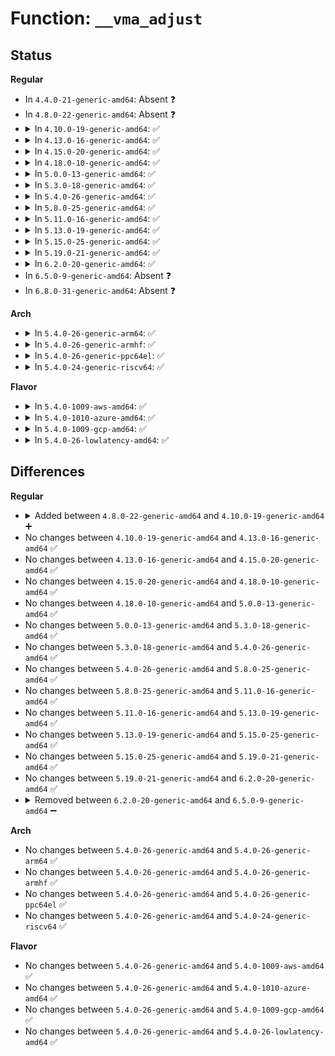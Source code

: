# Function: <code>__vma_adjust</code>

## Status
<b>Regular</b>
<ul>
<li>
In <code>4.4.0-21-generic-amd64</code>: Absent ❓
</li>
<li>
In <code>4.8.0-22-generic-amd64</code>: Absent ❓
</li>
<li>
<details>
<summary>In <code>4.10.0-19-generic-amd64</code>: ✅</summary>

```c
int __vma_adjust(struct vm_area_struct * vma, long unsigned int start, long unsigned int end, long unsigned int pgoff, struct vm_area_struct * insert, struct vm_area_struct * expand)
```

```json
{
  "name": "__vma_adjust",
  "collision_type": "Unique Global",
  "inline_type": "No",
  "funcs": [
    {
      "addr": 18446744071580879312,
      "name": "__vma_adjust",
      "external": true,
      "loc": "mm/mmap.c:664",
      "file": "mm/mmap.c",
      "inline": "seen, unknown",
      "caller_inline": [],
      "caller_func": [
        "mm/mmap.c:vma_merge",
        "mm/mmap.c:vma_merge",
        "mm/mmap.c:vma_merge",
        "mm/mmap.c:vma_merge",
        "mm/mremap.c:SyS_mremap",
        "fs/exec.c:shift_arg_pages",
        "fs/exec.c:shift_arg_pages"
      ]
    }
  ],
  "symbols": [
    {
      "addr": 18446744071580879312,
      "name": "__vma_adjust",
      "section": ".text",
      "bind": "STB_GLOBAL",
      "size": 2162
    }
  ]
}
```
</details>
</li>
<li>
<details>
<summary>In <code>4.13.0-16-generic-amd64</code>: ✅</summary>

```c
int __vma_adjust(struct vm_area_struct * vma, long unsigned int start, long unsigned int end, long unsigned int pgoff, struct vm_area_struct * insert, struct vm_area_struct * expand)
```

```json
{
  "name": "__vma_adjust",
  "collision_type": "Unique Global",
  "inline_type": "No",
  "funcs": [
    {
      "addr": 18446744071580923984,
      "name": "__vma_adjust",
      "external": true,
      "loc": "mm/mmap.c:680",
      "file": "mm/mmap.c",
      "inline": "seen, unknown",
      "caller_inline": [],
      "caller_func": [
        "mm/mmap.c:__split_vma",
        "mm/mmap.c:__split_vma",
        "mm/mmap.c:vma_merge",
        "mm/mmap.c:vma_merge",
        "mm/mmap.c:vma_merge",
        "mm/mmap.c:vma_merge",
        "mm/mremap.c:SyS_mremap",
        "fs/exec.c:shift_arg_pages",
        "fs/exec.c:shift_arg_pages"
      ]
    }
  ],
  "symbols": [
    {
      "addr": 18446744071580923984,
      "name": "__vma_adjust",
      "section": ".text",
      "bind": "STB_GLOBAL",
      "size": 2097
    }
  ]
}
```
</details>
</li>
<li>
<details>
<summary>In <code>4.15.0-20-generic-amd64</code>: ✅</summary>

```c
int __vma_adjust(struct vm_area_struct * vma, long unsigned int start, long unsigned int end, long unsigned int pgoff, struct vm_area_struct * insert, struct vm_area_struct * expand)
```

```json
{
  "name": "__vma_adjust",
  "collision_type": "Unique Global",
  "inline_type": "No",
  "funcs": [
    {
      "addr": 18446744071581023632,
      "name": "__vma_adjust",
      "external": true,
      "loc": "mm/mmap.c:681",
      "file": "mm/mmap.c",
      "inline": "seen, unknown",
      "caller_inline": [],
      "caller_func": [
        "mm/mmap.c:vma_merge",
        "mm/mmap.c:vma_merge",
        "mm/mmap.c:vma_merge",
        "mm/mmap.c:vma_merge",
        "mm/mremap.c:SyS_mremap",
        "fs/exec.c:shift_arg_pages",
        "fs/exec.c:shift_arg_pages"
      ]
    }
  ],
  "symbols": [
    {
      "addr": 18446744071581023632,
      "name": "__vma_adjust",
      "section": ".text",
      "bind": "STB_GLOBAL",
      "size": 2097
    }
  ]
}
```
</details>
</li>
<li>
<details>
<summary>In <code>4.18.0-10-generic-amd64</code>: ✅</summary>

```c
int __vma_adjust(struct vm_area_struct * vma, long unsigned int start, long unsigned int end, long unsigned int pgoff, struct vm_area_struct * insert, struct vm_area_struct * expand)
```

```json
{
  "name": "__vma_adjust",
  "collision_type": "Unique Global",
  "inline_type": "No",
  "funcs": [
    {
      "addr": 18446744071581158576,
      "name": "__vma_adjust",
      "external": true,
      "loc": "mm/mmap.c:690",
      "file": "mm/mmap.c",
      "inline": "seen, unknown",
      "caller_inline": [],
      "caller_func": [
        "mm/mmap.c:__split_vma",
        "mm/mmap.c:__split_vma",
        "mm/mmap.c:vma_merge",
        "mm/mmap.c:vma_merge",
        "mm/mmap.c:vma_merge",
        "mm/mmap.c:vma_merge",
        "mm/mremap.c:__ia32_sys_mremap",
        "mm/mremap.c:__x64_sys_mremap",
        "fs/exec.c:shift_arg_pages",
        "fs/exec.c:shift_arg_pages"
      ]
    }
  ],
  "symbols": [
    {
      "addr": 18446744071581158576,
      "name": "__vma_adjust",
      "section": ".text",
      "bind": "STB_GLOBAL",
      "size": 1993
    }
  ]
}
```
</details>
</li>
<li>
<details>
<summary>In <code>5.0.0-13-generic-amd64</code>: ✅</summary>

```c
int __vma_adjust(struct vm_area_struct * vma, long unsigned int start, long unsigned int end, long unsigned int pgoff, struct vm_area_struct * insert, struct vm_area_struct * expand)
```

```json
{
  "name": "__vma_adjust",
  "collision_type": "Unique Global",
  "inline_type": "No",
  "funcs": [
    {
      "addr": 18446744071581238320,
      "name": "__vma_adjust",
      "external": true,
      "loc": "mm/mmap.c:714",
      "file": "mm/mmap.c",
      "inline": "seen, unknown",
      "caller_inline": [],
      "caller_func": [
        "mm/mmap.c:__split_vma",
        "mm/mmap.c:__split_vma",
        "mm/mmap.c:vma_merge",
        "mm/mmap.c:vma_merge",
        "mm/mmap.c:vma_merge",
        "mm/mmap.c:vma_merge",
        "mm/mremap.c:__ia32_sys_mremap",
        "mm/mremap.c:__x64_sys_mremap",
        "fs/exec.c:shift_arg_pages",
        "fs/exec.c:shift_arg_pages"
      ]
    }
  ],
  "symbols": [
    {
      "addr": 18446744071581238320,
      "name": "__vma_adjust",
      "section": ".text",
      "bind": "STB_GLOBAL",
      "size": 1993
    }
  ]
}
```
</details>
</li>
<li>
<details>
<summary>In <code>5.3.0-18-generic-amd64</code>: ✅</summary>

```c
int __vma_adjust(struct vm_area_struct * vma, long unsigned int start, long unsigned int end, long unsigned int pgoff, struct vm_area_struct * insert, struct vm_area_struct * expand)
```

```json
{
  "name": "__vma_adjust",
  "collision_type": "Unique Global",
  "inline_type": "No",
  "funcs": [
    {
      "addr": 18446744071581312640,
      "name": "__vma_adjust",
      "external": true,
      "loc": "mm/mmap.c:716",
      "file": "mm/mmap.c",
      "inline": "seen, unknown",
      "caller_inline": [],
      "caller_func": [
        "mm/mmap.c:__split_vma",
        "mm/mmap.c:__split_vma",
        "mm/mmap.c:vma_merge",
        "mm/mmap.c:vma_merge",
        "mm/mmap.c:vma_merge",
        "mm/mmap.c:vma_merge",
        "mm/mremap.c:__ia32_sys_mremap",
        "mm/mremap.c:__x64_sys_mremap",
        "fs/exec.c:shift_arg_pages",
        "fs/exec.c:shift_arg_pages"
      ]
    }
  ],
  "symbols": [
    {
      "addr": 18446744071581312640,
      "name": "__vma_adjust",
      "section": ".text",
      "bind": "STB_GLOBAL",
      "size": 2065
    }
  ]
}
```
</details>
</li>
<li>
<details>
<summary>In <code>5.4.0-26-generic-amd64</code>: ✅</summary>

```c
int __vma_adjust(struct vm_area_struct * vma, long unsigned int start, long unsigned int end, long unsigned int pgoff, struct vm_area_struct * insert, struct vm_area_struct * expand)
```

```json
{
  "name": "__vma_adjust",
  "collision_type": "Unique Global",
  "inline_type": "No",
  "funcs": [
    {
      "addr": 18446744071581371488,
      "name": "__vma_adjust",
      "external": true,
      "loc": "mm/mmap.c:717",
      "file": "mm/mmap.c",
      "inline": "seen, unknown",
      "caller_inline": [],
      "caller_func": [
        "mm/mmap.c:__split_vma",
        "mm/mmap.c:__split_vma",
        "mm/mmap.c:vma_merge",
        "mm/mmap.c:vma_merge",
        "mm/mmap.c:vma_merge",
        "mm/mmap.c:vma_merge",
        "mm/mremap.c:__ia32_sys_mremap",
        "mm/mremap.c:__x64_sys_mremap",
        "fs/exec.c:shift_arg_pages",
        "fs/exec.c:shift_arg_pages"
      ]
    }
  ],
  "symbols": [
    {
      "addr": 18446744071581371488,
      "name": "__vma_adjust",
      "section": ".text",
      "bind": "STB_GLOBAL",
      "size": 2362
    }
  ]
}
```
</details>
</li>
<li>
<details>
<summary>In <code>5.8.0-25-generic-amd64</code>: ✅</summary>

```c
int __vma_adjust(struct vm_area_struct * vma, long unsigned int start, long unsigned int end, long unsigned int pgoff, struct vm_area_struct * insert, struct vm_area_struct * expand)
```

```json
{
  "name": "__vma_adjust",
  "collision_type": "Unique Global",
  "inline_type": "No",
  "funcs": [
    {
      "addr": 18446744071581570048,
      "name": "__vma_adjust",
      "external": true,
      "loc": "mm/mmap.c:697",
      "file": "mm/mmap.c",
      "inline": "seen, unknown",
      "caller_inline": [],
      "caller_func": [
        "mm/mmap.c:__split_vma",
        "mm/mmap.c:__split_vma",
        "mm/mmap.c:vma_merge",
        "mm/mmap.c:vma_merge",
        "mm/mmap.c:vma_merge",
        "mm/mmap.c:vma_merge",
        "mm/mremap.c:__do_sys_mremap",
        "fs/exec.c:shift_arg_pages",
        "fs/exec.c:shift_arg_pages"
      ]
    }
  ],
  "symbols": [
    {
      "addr": 18446744071581570048,
      "name": "__vma_adjust",
      "section": ".text",
      "bind": "STB_GLOBAL",
      "size": 2618
    }
  ]
}
```
</details>
</li>
<li>
<details>
<summary>In <code>5.11.0-16-generic-amd64</code>: ✅</summary>

```c
int __vma_adjust(struct vm_area_struct * vma, long unsigned int start, long unsigned int end, long unsigned int pgoff, struct vm_area_struct * insert, struct vm_area_struct * expand)
```

```json
{
  "name": "__vma_adjust",
  "collision_type": "Unique Global",
  "inline_type": "No",
  "funcs": [
    {
      "addr": 18446744071581615552,
      "name": "__vma_adjust",
      "external": true,
      "loc": "mm/mmap.c:739",
      "file": "mm/mmap.c",
      "inline": "seen, unknown",
      "caller_inline": [],
      "caller_func": [
        "mm/mmap.c:__split_vma",
        "mm/mmap.c:__split_vma",
        "mm/mmap.c:vma_merge",
        "mm/mmap.c:vma_merge",
        "mm/mmap.c:vma_merge",
        "mm/mmap.c:vma_merge",
        "mm/mremap.c:__do_sys_mremap",
        "fs/exec.c:shift_arg_pages",
        "fs/exec.c:shift_arg_pages"
      ]
    }
  ],
  "symbols": [
    {
      "addr": 18446744071581615552,
      "name": "__vma_adjust",
      "section": ".text",
      "bind": "STB_GLOBAL",
      "size": 2741
    }
  ]
}
```
</details>
</li>
<li>
<details>
<summary>In <code>5.13.0-19-generic-amd64</code>: ✅</summary>

```c
int __vma_adjust(struct vm_area_struct * vma, long unsigned int start, long unsigned int end, long unsigned int pgoff, struct vm_area_struct * insert, struct vm_area_struct * expand)
```

```json
{
  "name": "__vma_adjust",
  "collision_type": "Unique Global",
  "inline_type": "No",
  "funcs": [
    {
      "addr": 18446744071581637936,
      "name": "__vma_adjust",
      "external": true,
      "loc": "mm/mmap.c:743",
      "file": "mm/mmap.c",
      "inline": "seen, unknown",
      "caller_inline": [],
      "caller_func": [
        "mm/mmap.c:__split_vma",
        "mm/mmap.c:__split_vma",
        "mm/mmap.c:vma_merge",
        "mm/mmap.c:vma_merge",
        "mm/mmap.c:vma_merge",
        "mm/mmap.c:vma_merge",
        "mm/mremap.c:__do_sys_mremap",
        "fs/exec.c:shift_arg_pages",
        "fs/exec.c:shift_arg_pages"
      ]
    }
  ],
  "symbols": [
    {
      "addr": 18446744071581637936,
      "name": "__vma_adjust",
      "section": ".text",
      "bind": "STB_GLOBAL",
      "size": 2733
    }
  ]
}
```
</details>
</li>
<li>
<details>
<summary>In <code>5.15.0-25-generic-amd64</code>: ✅</summary>

```c
int __vma_adjust(struct vm_area_struct * vma, long unsigned int start, long unsigned int end, long unsigned int pgoff, struct vm_area_struct * insert, struct vm_area_struct * expand)
```

```json
{
  "name": "__vma_adjust",
  "collision_type": "Unique Global",
  "inline_type": "No",
  "funcs": [
    {
      "addr": 18446744071581905712,
      "name": "__vma_adjust",
      "external": true,
      "loc": "mm/mmap.c:740",
      "file": "mm/mmap.c",
      "inline": "seen, unknown",
      "caller_inline": [],
      "caller_func": [
        "mm/mmap.c:__split_vma",
        "mm/mmap.c:__split_vma",
        "mm/mmap.c:vma_merge",
        "mm/mmap.c:vma_merge",
        "mm/mmap.c:vma_merge",
        "mm/mmap.c:vma_merge",
        "mm/mremap.c:__do_sys_mremap",
        "fs/exec.c:shift_arg_pages",
        "fs/exec.c:shift_arg_pages"
      ]
    }
  ],
  "symbols": [
    {
      "addr": 18446744071581905712,
      "name": "__vma_adjust",
      "section": ".text",
      "bind": "STB_GLOBAL",
      "size": 2763
    }
  ]
}
```
</details>
</li>
<li>
<details>
<summary>In <code>5.19.0-21-generic-amd64</code>: ✅</summary>

```c
int __vma_adjust(struct vm_area_struct * vma, long unsigned int start, long unsigned int end, long unsigned int pgoff, struct vm_area_struct * insert, struct vm_area_struct * expand)
```

```json
{
  "name": "__vma_adjust",
  "collision_type": "Unique Global",
  "inline_type": "No",
  "funcs": [
    {
      "addr": 18446744071582310656,
      "name": "__vma_adjust",
      "external": true,
      "loc": "mm/mmap.c:746",
      "file": "mm/mmap.c",
      "inline": "seen, unknown",
      "caller_inline": [],
      "caller_func": [
        "mm/mmap.c:__split_vma",
        "mm/mmap.c:__split_vma",
        "mm/mmap.c:vma_merge",
        "mm/mmap.c:vma_merge",
        "mm/mmap.c:vma_merge",
        "mm/mmap.c:vma_merge",
        "mm/mremap.c:__do_sys_mremap",
        "fs/exec.c:shift_arg_pages",
        "fs/exec.c:shift_arg_pages"
      ]
    }
  ],
  "symbols": [
    {
      "addr": 18446744071582310656,
      "name": "__vma_adjust",
      "section": ".text",
      "bind": "STB_GLOBAL",
      "size": 2894
    }
  ]
}
```
</details>
</li>
<li>
<details>
<summary>In <code>6.2.0-20-generic-amd64</code>: ✅</summary>

```c
int __vma_adjust(struct vm_area_struct * vma, long unsigned int start, long unsigned int end, long unsigned int pgoff, struct vm_area_struct * insert, struct vm_area_struct * expand)
```

```json
{
  "name": "__vma_adjust",
  "collision_type": "Unique Global",
  "inline_type": "No",
  "funcs": [
    {
      "addr": 18446744071582807504,
      "name": "__vma_adjust",
      "external": true,
      "loc": "mm/mmap.c:615",
      "file": "mm/mmap.c",
      "inline": "seen, unknown",
      "caller_inline": [],
      "caller_func": [
        "mm/mmap.c:__split_vma",
        "mm/mmap.c:__split_vma",
        "mm/mmap.c:vma_merge",
        "mm/mmap.c:vma_merge",
        "mm/mmap.c:vma_merge",
        "mm/mmap.c:vma_merge",
        "mm/mremap.c:__do_sys_mremap",
        "fs/exec.c:shift_arg_pages",
        "fs/exec.c:shift_arg_pages"
      ]
    }
  ],
  "symbols": [
    {
      "addr": 18446744071582807504,
      "name": "__vma_adjust",
      "section": ".text",
      "bind": "STB_GLOBAL",
      "size": 2954
    }
  ]
}
```
</details>
</li>
<li>
In <code>6.5.0-9-generic-amd64</code>: Absent ❓
</li>
<li>
In <code>6.8.0-31-generic-amd64</code>: Absent ❓
</li>
</ul>
<b>Arch</b>
<ul>
<li>
<details>
<summary>In <code>5.4.0-26-generic-arm64</code>: ✅</summary>

```c
int __vma_adjust(struct vm_area_struct * vma, long unsigned int start, long unsigned int end, long unsigned int pgoff, struct vm_area_struct * insert, struct vm_area_struct * expand)
```

```json
{
  "name": "__vma_adjust",
  "collision_type": "Unique Global",
  "inline_type": "No",
  "funcs": [
    {
      "addr": 18446603336492778008,
      "name": "__vma_adjust",
      "external": true,
      "loc": "mm/mmap.c:717",
      "file": "mm/mmap.c",
      "inline": "seen, unknown",
      "caller_inline": [],
      "caller_func": [
        "mm/mmap.c:__split_vma",
        "mm/mmap.c:__split_vma",
        "mm/mmap.c:vma_merge",
        "mm/mmap.c:vma_merge",
        "mm/mmap.c:vma_merge",
        "mm/mmap.c:vma_merge",
        "mm/mremap.c:__arm64_sys_mremap",
        "fs/exec.c:shift_arg_pages",
        "fs/exec.c:shift_arg_pages"
      ]
    }
  ],
  "symbols": [
    {
      "addr": 18446603336492778008,
      "name": "__vma_adjust",
      "section": ".text",
      "bind": "STB_GLOBAL",
      "size": 2124
    }
  ]
}
```
</details>
</li>
<li>
<details>
<summary>In <code>5.4.0-26-generic-armhf</code>: ✅</summary>

```c
int __vma_adjust(struct vm_area_struct * vma, long unsigned int start, long unsigned int end, long unsigned int pgoff, struct vm_area_struct * insert, struct vm_area_struct * expand)
```

```json
{
  "name": "__vma_adjust",
  "collision_type": "Unique Global",
  "inline_type": "No",
  "funcs": [
    {
      "addr": 3226594432,
      "name": "__vma_adjust",
      "external": true,
      "loc": "mm/mmap.c:717",
      "file": "mm/mmap.c",
      "inline": "seen, unknown",
      "caller_inline": [],
      "caller_func": [
        "mm/mmap.c:__split_vma",
        "mm/mmap.c:__split_vma",
        "mm/mmap.c:vma_merge",
        "mm/mmap.c:vma_merge",
        "mm/mmap.c:vma_merge",
        "mm/mmap.c:vma_merge",
        "mm/mremap.c:__se_sys_mremap",
        "fs/exec.c:setup_arg_pages",
        "fs/exec.c:setup_arg_pages"
      ]
    }
  ],
  "symbols": [
    {
      "addr": 3226594432,
      "name": "__vma_adjust",
      "section": ".text",
      "bind": "STB_GLOBAL",
      "size": 2452
    }
  ]
}
```
</details>
</li>
<li>
<details>
<summary>In <code>5.4.0-26-generic-ppc64el</code>: ✅</summary>

```c
int __vma_adjust(struct vm_area_struct * vma, long unsigned int start, long unsigned int end, long unsigned int pgoff, struct vm_area_struct * insert, struct vm_area_struct * expand)
```

```json
{
  "name": "__vma_adjust",
  "collision_type": "Unique Global",
  "inline_type": "No",
  "funcs": [
    {
      "addr": 13835058055286145200,
      "name": "__vma_adjust",
      "external": true,
      "loc": "mm/mmap.c:717",
      "file": "mm/mmap.c",
      "inline": "seen, unknown",
      "caller_inline": [],
      "caller_func": [
        "mm/mmap.c:__split_vma",
        "mm/mmap.c:__split_vma",
        "mm/mmap.c:vma_merge",
        "mm/mmap.c:vma_merge",
        "mm/mmap.c:vma_merge",
        "mm/mmap.c:vma_merge",
        "mm/mremap.c:__se_sys_mremap",
        "fs/exec.c:shift_arg_pages",
        "fs/exec.c:shift_arg_pages"
      ]
    }
  ],
  "symbols": [
    {
      "addr": 13835058055286145200,
      "name": "__vma_adjust",
      "section": ".text",
      "bind": "STB_GLOBAL",
      "size": 2748
    }
  ]
}
```
</details>
</li>
<li>
<details>
<summary>In <code>5.4.0-24-generic-riscv64</code>: ✅</summary>

```c
int __vma_adjust(struct vm_area_struct * vma, long unsigned int start, long unsigned int end, long unsigned int pgoff, struct vm_area_struct * insert, struct vm_area_struct * expand)
```

```json
{
  "name": "__vma_adjust",
  "collision_type": "Unique Global",
  "inline_type": "No",
  "funcs": [
    {
      "addr": 18446743936272751526,
      "name": "__vma_adjust",
      "external": true,
      "loc": "mm/mmap.c:717",
      "file": "mm/mmap.c",
      "inline": "seen, unknown",
      "caller_inline": [],
      "caller_func": [
        "mm/mmap.c:__split_vma",
        "mm/mmap.c:__split_vma",
        "mm/mmap.c:vma_merge",
        "mm/mmap.c:vma_merge",
        "mm/mmap.c:vma_merge",
        "mm/mmap.c:vma_merge",
        "mm/mremap.c:__se_sys_mremap",
        "fs/exec.c:shift_arg_pages",
        "fs/exec.c:shift_arg_pages"
      ]
    }
  ],
  "symbols": [
    {
      "addr": 18446743936272751526,
      "name": "__vma_adjust",
      "section": ".text",
      "bind": "STB_GLOBAL",
      "size": 1482
    }
  ]
}
```
</details>
</li>
</ul>
<b>Flavor</b>
<ul>
<li>
<details>
<summary>In <code>5.4.0-1009-aws-amd64</code>: ✅</summary>

```c
int __vma_adjust(struct vm_area_struct * vma, long unsigned int start, long unsigned int end, long unsigned int pgoff, struct vm_area_struct * insert, struct vm_area_struct * expand)
```

```json
{
  "name": "__vma_adjust",
  "collision_type": "Unique Global",
  "inline_type": "No",
  "funcs": [
    {
      "addr": 18446744071581340336,
      "name": "__vma_adjust",
      "external": true,
      "loc": "mm/mmap.c:717",
      "file": "mm/mmap.c",
      "inline": "seen, unknown",
      "caller_inline": [],
      "caller_func": [
        "mm/mmap.c:__split_vma",
        "mm/mmap.c:__split_vma",
        "mm/mmap.c:vma_merge",
        "mm/mmap.c:vma_merge",
        "mm/mmap.c:vma_merge",
        "mm/mmap.c:vma_merge",
        "mm/mremap.c:__ia32_sys_mremap",
        "mm/mremap.c:__x64_sys_mremap",
        "fs/exec.c:shift_arg_pages",
        "fs/exec.c:shift_arg_pages"
      ]
    }
  ],
  "symbols": [
    {
      "addr": 18446744071581340336,
      "name": "__vma_adjust",
      "section": ".text",
      "bind": "STB_GLOBAL",
      "size": 2362
    }
  ]
}
```
</details>
</li>
<li>
<details>
<summary>In <code>5.4.0-1010-azure-amd64</code>: ✅</summary>

```c
int __vma_adjust(struct vm_area_struct * vma, long unsigned int start, long unsigned int end, long unsigned int pgoff, struct vm_area_struct * insert, struct vm_area_struct * expand)
```

```json
{
  "name": "__vma_adjust",
  "collision_type": "Unique Global",
  "inline_type": "No",
  "funcs": [
    {
      "addr": 18446744071581284048,
      "name": "__vma_adjust",
      "external": true,
      "loc": "mm/mmap.c:717",
      "file": "mm/mmap.c",
      "inline": "seen, unknown",
      "caller_inline": [],
      "caller_func": [
        "mm/mmap.c:__split_vma",
        "mm/mmap.c:__split_vma",
        "mm/mmap.c:vma_merge",
        "mm/mmap.c:vma_merge",
        "mm/mmap.c:vma_merge",
        "mm/mmap.c:vma_merge",
        "mm/mremap.c:__ia32_sys_mremap",
        "mm/mremap.c:__x64_sys_mremap",
        "fs/exec.c:shift_arg_pages",
        "fs/exec.c:shift_arg_pages"
      ]
    }
  ],
  "symbols": [
    {
      "addr": 18446744071581284048,
      "name": "__vma_adjust",
      "section": ".text",
      "bind": "STB_GLOBAL",
      "size": 2362
    }
  ]
}
```
</details>
</li>
<li>
<details>
<summary>In <code>5.4.0-1009-gcp-amd64</code>: ✅</summary>

```c
int __vma_adjust(struct vm_area_struct * vma, long unsigned int start, long unsigned int end, long unsigned int pgoff, struct vm_area_struct * insert, struct vm_area_struct * expand)
```

```json
{
  "name": "__vma_adjust",
  "collision_type": "Unique Global",
  "inline_type": "No",
  "funcs": [
    {
      "addr": 18446744071581331536,
      "name": "__vma_adjust",
      "external": true,
      "loc": "mm/mmap.c:717",
      "file": "mm/mmap.c",
      "inline": "seen, unknown",
      "caller_inline": [],
      "caller_func": [
        "mm/mmap.c:__split_vma",
        "mm/mmap.c:__split_vma",
        "mm/mmap.c:vma_merge",
        "mm/mmap.c:vma_merge",
        "mm/mmap.c:vma_merge",
        "mm/mmap.c:vma_merge",
        "mm/mremap.c:__ia32_sys_mremap",
        "mm/mremap.c:__x64_sys_mremap",
        "fs/exec.c:shift_arg_pages",
        "fs/exec.c:shift_arg_pages"
      ]
    }
  ],
  "symbols": [
    {
      "addr": 18446744071581331536,
      "name": "__vma_adjust",
      "section": ".text",
      "bind": "STB_GLOBAL",
      "size": 2362
    }
  ]
}
```
</details>
</li>
<li>
<details>
<summary>In <code>5.4.0-26-lowlatency-amd64</code>: ✅</summary>

```c
int __vma_adjust(struct vm_area_struct * vma, long unsigned int start, long unsigned int end, long unsigned int pgoff, struct vm_area_struct * insert, struct vm_area_struct * expand)
```

```json
{
  "name": "__vma_adjust",
  "collision_type": "Unique Global",
  "inline_type": "No",
  "funcs": [
    {
      "addr": 18446744071581395488,
      "name": "__vma_adjust",
      "external": true,
      "loc": "mm/mmap.c:717",
      "file": "mm/mmap.c",
      "inline": "seen, unknown",
      "caller_inline": [],
      "caller_func": [
        "mm/mmap.c:__split_vma",
        "mm/mmap.c:__split_vma",
        "mm/mmap.c:vma_merge",
        "mm/mmap.c:vma_merge",
        "mm/mmap.c:vma_merge",
        "mm/mmap.c:vma_merge",
        "mm/mremap.c:__ia32_sys_mremap",
        "mm/mremap.c:__x64_sys_mremap",
        "fs/exec.c:shift_arg_pages",
        "fs/exec.c:shift_arg_pages"
      ]
    }
  ],
  "symbols": [
    {
      "addr": 18446744071581395488,
      "name": "__vma_adjust",
      "section": ".text",
      "bind": "STB_GLOBAL",
      "size": 2362
    }
  ]
}
```
</details>
</li>
</ul>

## Differences
<b>Regular</b>
<ul>
<li>
<details>
<summary>Added between <code>4.8.0-22-generic-amd64</code> and <code>4.10.0-19-generic-amd64</code> ➕</summary>

```c
int __vma_adjust(struct vm_area_struct * vma, long unsigned int start, long unsigned int end, long unsigned int pgoff, struct vm_area_struct * insert, struct vm_area_struct * expand)
```
</details>
</li>
<li>
No changes between <code>4.10.0-19-generic-amd64</code> and <code>4.13.0-16-generic-amd64</code> ✅
</li>
<li>
No changes between <code>4.13.0-16-generic-amd64</code> and <code>4.15.0-20-generic-amd64</code> ✅
</li>
<li>
No changes between <code>4.15.0-20-generic-amd64</code> and <code>4.18.0-10-generic-amd64</code> ✅
</li>
<li>
No changes between <code>4.18.0-10-generic-amd64</code> and <code>5.0.0-13-generic-amd64</code> ✅
</li>
<li>
No changes between <code>5.0.0-13-generic-amd64</code> and <code>5.3.0-18-generic-amd64</code> ✅
</li>
<li>
No changes between <code>5.3.0-18-generic-amd64</code> and <code>5.4.0-26-generic-amd64</code> ✅
</li>
<li>
No changes between <code>5.4.0-26-generic-amd64</code> and <code>5.8.0-25-generic-amd64</code> ✅
</li>
<li>
No changes between <code>5.8.0-25-generic-amd64</code> and <code>5.11.0-16-generic-amd64</code> ✅
</li>
<li>
No changes between <code>5.11.0-16-generic-amd64</code> and <code>5.13.0-19-generic-amd64</code> ✅
</li>
<li>
No changes between <code>5.13.0-19-generic-amd64</code> and <code>5.15.0-25-generic-amd64</code> ✅
</li>
<li>
No changes between <code>5.15.0-25-generic-amd64</code> and <code>5.19.0-21-generic-amd64</code> ✅
</li>
<li>
No changes between <code>5.19.0-21-generic-amd64</code> and <code>6.2.0-20-generic-amd64</code> ✅
</li>
<li>
<details>
<summary>Removed between <code>6.2.0-20-generic-amd64</code> and <code>6.5.0-9-generic-amd64</code> ➖</summary>

```c
int __vma_adjust(struct vm_area_struct * vma, long unsigned int start, long unsigned int end, long unsigned int pgoff, struct vm_area_struct * insert, struct vm_area_struct * expand)
```
</details>
</li>
</ul>
<b>Arch</b>
<ul>
<li>
No changes between <code>5.4.0-26-generic-amd64</code> and <code>5.4.0-26-generic-arm64</code> ✅
</li>
<li>
No changes between <code>5.4.0-26-generic-amd64</code> and <code>5.4.0-26-generic-armhf</code> ✅
</li>
<li>
No changes between <code>5.4.0-26-generic-amd64</code> and <code>5.4.0-26-generic-ppc64el</code> ✅
</li>
<li>
No changes between <code>5.4.0-26-generic-amd64</code> and <code>5.4.0-24-generic-riscv64</code> ✅
</li>
</ul>
<b>Flavor</b>
<ul>
<li>
No changes between <code>5.4.0-26-generic-amd64</code> and <code>5.4.0-1009-aws-amd64</code> ✅
</li>
<li>
No changes between <code>5.4.0-26-generic-amd64</code> and <code>5.4.0-1010-azure-amd64</code> ✅
</li>
<li>
No changes between <code>5.4.0-26-generic-amd64</code> and <code>5.4.0-1009-gcp-amd64</code> ✅
</li>
<li>
No changes between <code>5.4.0-26-generic-amd64</code> and <code>5.4.0-26-lowlatency-amd64</code> ✅
</li>
</ul>

